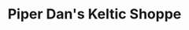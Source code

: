 ---
title: "Piper Dan's Keltic Shoppe"
url: /purcellville/piper-dans-keltic-shoppe/
shop: Andenken
---